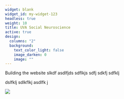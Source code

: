 ```yaml
---
widget: blank
widget_id: my-widget-123
headless: true
weight: 10
title: UVA Social Neuroscience
active: true
design:
  columns: "2"
  background:
    text_color_light: false
    image_darken: 0
    image: ""
---
```

Building the website slkdf asdlfjds sdflkjs sdfj sdkfj sdfklj 



dslfklj sdlkflkj asdlfk j 

![]( "Grounds")